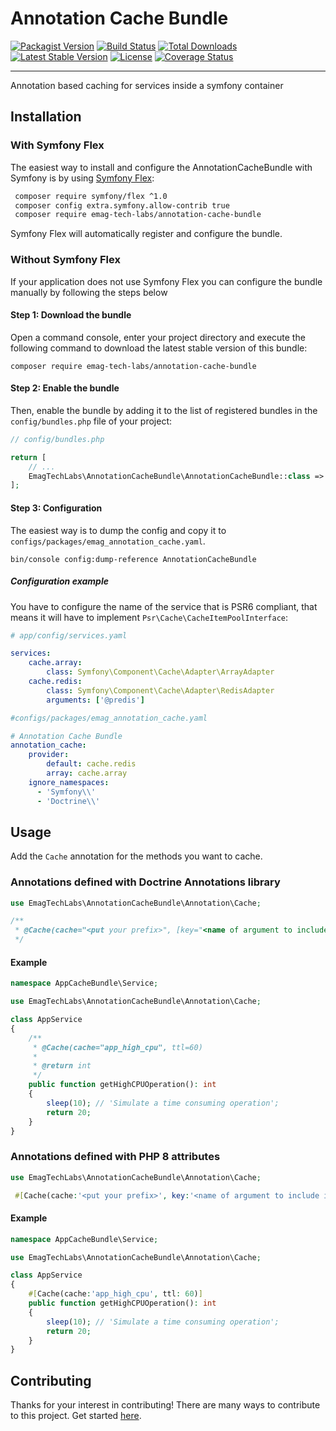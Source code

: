 # Annotation Cache Bundle
[![Packagist Version](https://img.shields.io/packagist/v/emag-tech-labs/annotation-cache-bundle)][package]
[![Build Status](https://travis-ci.com/eMAGTechLabs/annotation-cache-bundle.svg?branch=master)][travis]
[![Total Downloads](https://poser.pugx.org/emag-tech-labs/annotation-cache-bundle/downloads)][package]
[![Latest Stable Version](https://poser.pugx.org/emag-tech-labs/annotation-cache-bundle/v/stable)][package]
[![License](https://poser.pugx.org/emag-tech-labs/annotation-cache-bundle/license)][license]
[![Coverage Status](https://coveralls.io/repos/github/eMAGTechLabs/annotation-cache-bundle/badge.svg?branch=master)][coveralls]

----
Annotation based caching for services inside a symfony container

## Installation

### With Symfony Flex
The easiest way to install and configure the AnnotationCacheBundle with Symfony is by using
[Symfony Flex](https://github.com/symfony/flex):

```bash
 composer require symfony/flex ^1.0
 composer config extra.symfony.allow-contrib true
 composer require emag-tech-labs/annotation-cache-bundle
```

Symfony Flex will automatically register and configure the bundle.

### Without Symfony Flex
If your application does not use Symfony Flex you can configure the bundle manually by following the steps below

#### Step 1: Download the bundle
Open a command console, enter your project directory and execute the following command to download the latest stable 
version of this bundle:

```console
composer require emag-tech-labs/annotation-cache-bundle
```

#### Step 2: Enable the bundle
Then, enable the bundle by adding it to the list of registered bundles in the `config/bundles.php` file of your project:

```php
// config/bundles.php

return [
    // ...
    EmagTechLabs\AnnotationCacheBundle\AnnotationCacheBundle::class => ['all' => true],
];
```

#### Step 3: Configuration
The easiest way is to dump the config and copy it to `configs/packages/emag_annotation_cache.yaml`.

```console
bin/console config:dump-reference AnnotationCacheBundle
```

##### Configuration example
You have to configure the name of the service that is PSR6 compliant, that means it will have to implement 
`Psr\Cache\CacheItemPoolInterface`:

```yaml
# app/config/services.yaml

services:
    cache.array:
        class: Symfony\Component\Cache\Adapter\ArrayAdapter
    cache.redis:
        class: Symfony\Component\Cache\Adapter\RedisAdapter
        arguments: ['@predis']
```

```yaml
#configs/packages/emag_annotation_cache.yaml

# Annotation Cache Bundle
annotation_cache:
    provider: 
        default: cache.redis
        array: cache.array
    ignore_namespaces:
      - 'Symfony\\'
      - 'Doctrine\\'
```

## Usage
Add the `Cache` annotation for the methods you want to cache.

### Annotations defined with Doctrine Annotations library
```php
use EmagTechLabs\AnnotationCacheBundle\Annotation\Cache;

/**
 * @Cache(cache="<put your prefix>", [key="<name of argument to include in cache key separated by comma>",  [ttl=600, [reset=true ]]])
 */
```
#### Example

```php
namespace AppCacheBundle\Service;

use EmagTechLabs\AnnotationCacheBundle\Annotation\Cache;

class AppService
{
    /**
     * @Cache(cache="app_high_cpu", ttl=60)
     *
     * @return int
     */
    public function getHighCPUOperation(): int
    {
        sleep(10); // 'Simulate a time consuming operation';
        return 20;
    }
}
```

### Annotations defined with PHP 8 attributes
```php
use EmagTechLabs\AnnotationCacheBundle\Annotation\Cache;

 #[Cache(cache:'<put your prefix>', key:'<name of argument to include in cache key separated by comma>', ttl:600, reset: true)]
```
#### Example

```php
namespace AppCacheBundle\Service;

use EmagTechLabs\AnnotationCacheBundle\Annotation\Cache;

class AppService
{
    #[Cache(cache:'app_high_cpu', ttl: 60)]
    public function getHighCPUOperation(): int
    {
        sleep(10); // 'Simulate a time consuming operation';
        return 20;
    }
}
```

## Contributing
Thanks for your interest in contributing! There are many ways to contribute to this project. Get started [here](CONTRIBUTING.md).


[license]: https://github.com/emag-tech-labs/annotation-cache-bundle/blob/master/LICENSE
[package]: https://packagist.org/packages/emag-tech-labs/annotation-cache-bundle
[travis]: https://travis-ci.com/eMAGTechLabs/annotation-cache-bundle
[coveralls]: https://coveralls.io/github/eMAGTechLabs/annotation-cache-bundle?branch=master